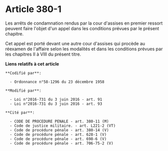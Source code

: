 # Article 380-1

Les arrêts de condamnation rendus par la cour d'assises en premier ressort peuvent faire l'objet d'un appel dans les
conditions prévues par le présent chapitre. 

Cet appel est porté devant une autre cour d'assises           qui procède au réexamen de l'affaire selon les modalités et
dans les conditions prévues par les chapitres II à VIII du présent titre.

**Liens relatifs à cet article**

	**Codifié par**:

	  - Ordonnance n°58-1296 du 23 décembre 1958

	**Modifié par**:

	  - Loi n°2016-731 du 3 juin 2016 - art. 91
	  - Loi n°2016-731 du 3 juin 2016 - art. 93

	**Cité par**:

	  - CODE DE PROCEDURE PENALE - art. 380-11 (M)
	  - Code de justice militaire. - art. L221-2 (VT)
	  - Code de procédure pénale - art. 380-14 (V)
	  - Code de procédure pénale - art. 628-1 (V)
	  - Code de procédure pénale - art. 698-6 (V)
	  - Code de procédure pénale - art. 706-75-2 (V)
